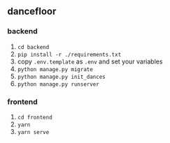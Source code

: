 ## dancefloor
### backend
1. `cd backend`
2. `pip install -r ./requirements.txt`
3. copy `.env.template` as `.env` and set your variables
4. `python manage.py migrate`
5. `python manage.py init_dances`
6. `python manage.py runserver`




### frontend
1. `cd frontend`
2. `yarn`
3. `yarn serve`
